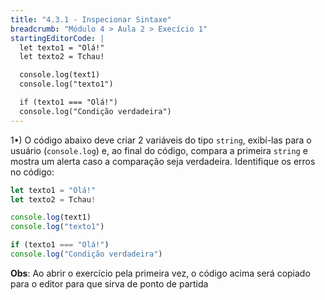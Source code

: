 ```yaml
---
title: "4.3.1 - Inspecionar Sintaxe"
breadcrumb: "Módulo 4 > Aula 2 > Execício 1"
startingEditorCode: |
  let texto1 = "Olá!"
  let texto2 = Tchau!

  console.log(text1)
  console.log("texto1")

  if (texto1 === "Olá!")
  console.log("Condição verdadeira")
---
```


1•) O código abaixo deve criar 2 variáveis do tipo `string`, exibí-las para o usuário (`console.log`) e, ao final do código, compara a primeira `string` e mostra um alerta caso a comparação seja verdadeira. Identifique os erros no código:

```js
let texto1 = "Olá!"
let texto2 = Tchau!

console.log(text1)
console.log("texto1")

if (texto1 === "Olá!")
console.log("Condição verdadeira")
```

**Obs**: Ao abrir o exercício pela primeira vez, o código acima será copiado para o editor para que sirva de ponto de partida

